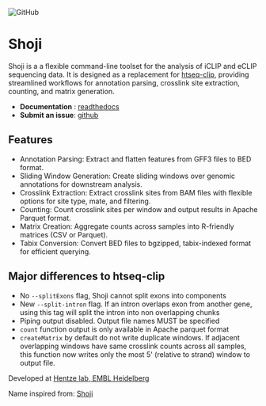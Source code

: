    
![GitHub](https://img.shields.io/github/license/EMBL-Hentze-group/Shoji)

# Shoji
 Shoji is a a flexible command-line toolset for the analysis of iCLIP and eCLIP sequencing data. It is designed as a replacement for [htseq-clip](https://htseq-clip.readthedocs.io/en/latest/), providing streamlined workflows for annotation parsing, crosslink site extraction, counting, and matrix generation.

- **Documentation** : [readthedocs](https://shoji.readthedocs.io/en/latest/)
- **Submit an issue**: [github](https://github.com/EMBL-Hentze-group/Shoji/issues)


## Features
- Annotation Parsing: Extract and flatten features from GFF3 files to BED format.
- Sliding Window Generation: Create sliding windows over genomic annotations for downstream analysis.
- Crosslink Extraction: Extract crosslink sites from BAM files with flexible options for site type, mate, and filtering.
- Counting: Count crosslink sites per window and output results in Apache Parquet format.
- Matrix Creation: Aggregate counts across samples into R-friendly matrices (CSV or Parquet).
- Tabix Conversion: Convert BED files to bgzipped, tabix-indexed format for efficient querying.

## Major differences to htseq-clip  

- No `--splitExons` flag, Shoji cannot split exons into components  
- New `--split-intron` flag. If an intron overlaps exon from another gene, using this tag will split the intron into non overlapping chunks
- Piping output disabled. Output file names MUST be specified
- `count` function output is only available in Apache parquet format
- `createMatrix` by default do not write duplicate windows. If adjacent overlapping windows have same crosslink counts across all samples, this function now writes only the most 5' (relative to strand) window to output file.  

Developed at [Hentze lab, EMBL Heidelberg](https://www.embl.org/groups/hentze/)

Name inspired from: [Shoji](https://en.wikipedia.org/wiki/Shoji)

